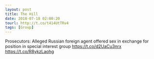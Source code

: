 ```yaml
---
layout: post
title: The Hill
date: 2018-07-18 02:00:20
tourl: http://t.co/t414UtTRv4
tags: [Group]
---
```

Prosecutors: Alleged Russian foreign agent offered sex in exchange for position in special interest group https://t.co/d2UaCu3nrx https://t.co/R8ykzLaohg